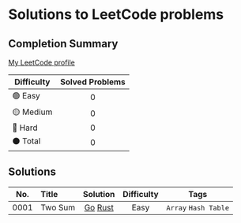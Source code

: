 # Solutions to LeetCode problems

## Completion Summary

[My LeetCode profile](https://leetcode.com/goldennovember/)

| Difficulty             | Solved Problems |
| ---------------------- | :-------------: |
| :green_circle: Easy    |        0        |
| :yellow_circle: Medium |        0        |
| :red_circle: Hard      |        0        |
| :black_circle: Total   |        0        |

## Solutions

| No.  | Title   |                                        Solution                                         | Difficulty |         Tags         |
| :--: | :------ | :-------------------------------------------------------------------------------------: | :--------: | :------------------: |
| 0001 | Two Sum | [Go](algorithms/easy/two-sum/1.two-sum.go) [Rust](algorithms/easy/two-sum/1.two-sum.rs) |    Easy    | `Array` `Hash Table` |
